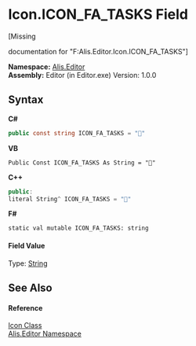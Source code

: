# Icon.ICON_FA_TASKS Field
 

\[Missing <summary> documentation for "F:Alis.Editor.Icon.ICON_FA_TASKS"\]

**Namespace:**&nbsp;<a href="b150ade4-39de-a232-5f06-d3cdc1b2c538">Alis.Editor</a><br />**Assembly:**&nbsp;Editor (in Editor.exe) Version: 1.0.0

## Syntax

**C#**<br />
``` C#
public const string ICON_FA_TASKS = ""
```

**VB**<br />
``` VB
Public Const ICON_FA_TASKS As String = ""
```

**C++**<br />
``` C++
public:
literal String^ ICON_FA_TASKS = ""
```

**F#**<br />
``` F#
static val mutable ICON_FA_TASKS: string
```


#### Field Value
Type: <a href="https://docs.microsoft.com/dotnet/api/system.string" target="_blank">String</a>

## See Also


#### Reference
<a href="cc0f883c-67f8-f772-c6d7-a60b129f22a7">Icon Class</a><br /><a href="b150ade4-39de-a232-5f06-d3cdc1b2c538">Alis.Editor Namespace</a><br />